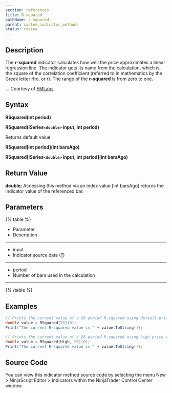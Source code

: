 ```yaml
---
section: references
title: R-squared
pathName: r_squared
parent: system_indicator_methods
status: review
---
```


## Description

The **r-squared** indicator calculates how well the price approximates a linear regression line. The indicator gets its name from the calculation, which is, the square of the correlation coefficient (referred to in mathematics by the Greek letter rho, or r). The range of the **r-squared** is from zero to one.

... Courtesy of [FMLabs](http://www.fmlabs.com/reference/default.htm?url=rsquared.htm)

## Syntax

**RSquared(int period)**

**RSquared(ISeries`<double>` input, int period)**

Returns default value

**RSquared[int period](int barsAgo)**

**RSquared[ISeries`<double>` input, int period](int barsAgo)**

## Return Value

**double;** Accessing this method via an index value [int barsAgo] returns the indicator value of the referenced bar.

## Parameters

{% table %}

* Parameter
* Description

---

* input
* Indicator source data ([?](valid_input_data_for_indicator.htm))

---

* period
* Number of bars used in the calculation

---

{% /table %}

## Examples

```csharp
// Prints the current value of a 20 period R-squared using default price type
double value = RSquared[20](0);
Print("The current R-squared value is " + value.ToString());

// Prints the current value of a 20 period R-squared using high price type
double value = RSquared[High, 20](0);
Print("The current R-squared value is " + value.ToString());
```

## Source Code

You can view this indicator method source code by selecting the menu New > NinjaScript Editor > Indicators within the NinjaTrader Control Center window.
